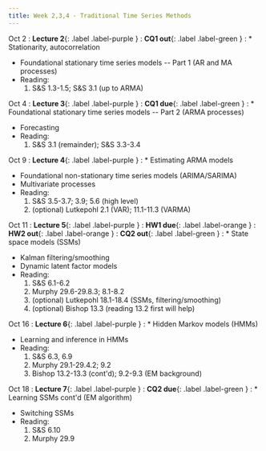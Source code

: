 ```yaml
---
title: Week 2,3,4 - Traditional Time Series Methods
---
```


Oct 2
: **Lecture 2**{: .label .label-purple }
: **CQ1 out**{: .label .label-green }
: * Stationarity, autocorrelation
  * Foundational stationary time series models -- Part 1 (AR and MA processes)
  * Reading:
      1. S&S 1.3-1.5; S&S 3.1 (up to ARMA)

Oct 4
: **Lecture 3**{: .label .label-purple }
: **CQ1 due**{: .label .label-green }
: * Foundational stationary time series models -- Part 2 (ARMA processes)
  * Forecasting
  * Reading:
      1. S&S 3.1 (remainder); S&S 3.3-3.4

Oct 9
: **Lecture 4**{: .label .label-purple }
: * Estimating ARMA models
  * Foundational non-stationary time series models (ARIMA/SARIMA)
  * Multivariate processes
  * Reading:
      1. S&S 3.5-3.7; 3.9; 5.6 (high level)
      2. (optional) Lutkepohl 2.1 (VAR); 11.1-11.3 (VARMA)

Oct 11
: **Lecture 5**{: .label .label-purple }
  : **HW1 due**{: .label .label-orange }
  : **HW2 out**{: .label .label-orange }
  : **CQ2 out**{: .label .label-green }
: * State space models (SSMs)
  * Kalman filtering/smoothing
  * Dynamic latent factor models
  * Reading:
      1. S&S 6.1-6.2
      2. Murphy 29.6-29.8.3; 8.1-8.2
      3. (optional) Lutkepohl 18.1-18.4 (SSMs, filtering/smoothing)
      4. (optional) Bishop 13.3 (reading 13.2 first will help)

Oct 16
: **Lecture 6**{: .label .label-purple }
: * Hidden Markov models (HMMs)
  * Learning and inference in HMMs
  * Reading:
      1. S&S 6.3, 6.9
      2. Murphy 29.1-29.4.2; 9.2
      3. Bishop 13.2-13.3 (cont'd); 9.2-9.3 (EM background)

Oct 18
: **Lecture 7**{: .label .label-purple }
  : **CQ2 due**{: .label .label-green }
: * Learning SSMs cont'd (EM algorithm)
  * Switching SSMs
  * Reading:
      1. S&S 6.10
      2. Murphy 29.9

